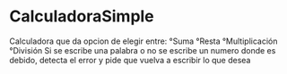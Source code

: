 # CalculadoraSimple
Calculadora que da opcion de elegir entre:
°Suma
°Resta
°Multiplicación
°División
Si se escribe una palabra o no se escribe un numero donde es debido,
detecta el error y pide que vuelva a escribir lo que desea

